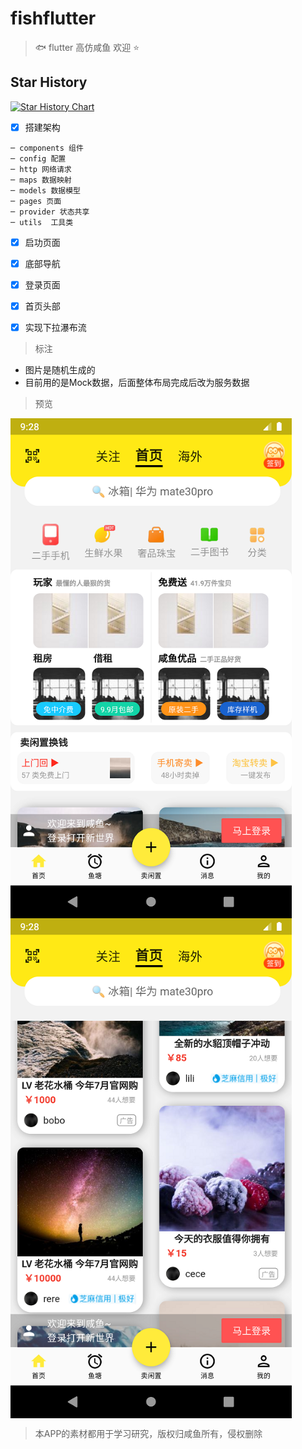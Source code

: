 # fishflutter

> :fish: flutter 高仿咸鱼 欢迎 :star:

## Star History

[![Star History Chart](https://api.star-history.com/svg?repos=BB-Code/fishflutter&type=Date)](https://star-history.com/#BB-Code/fishflutter&Date)


- [x] 搭建架构
```
─ components 组件
─ config 配置
─ http 网络请求
─ maps 数据映射
─ models 数据模型
─ pages 页面
─ provider 状态共享
─ utils  工具类
```

- [x] 启功页面
- [x] 底部导航
- [x] 登录页面
- [x] 首页头部
- [x] 实现下拉瀑布流


> 标注 

- 图片是随机生成的
- 目前用的是Mock数据，后面整体布局完成后改为服务数据

> 预览

 <img src="https://github.com/BB-Code/fishflutter/raw/main/assets/images/Screenshot_1608024527.png" width = "450" height = "800" alt="首页" align=center />
 <img src="https://github.com/BB-Code/fishflutter/raw/main/assets/images/Screenshot_1608024533.png" width = "450" height = "800" alt="首页" align=center />
 


> 本APP的素材都用于学习研究，版权归咸鱼所有，侵权删除
